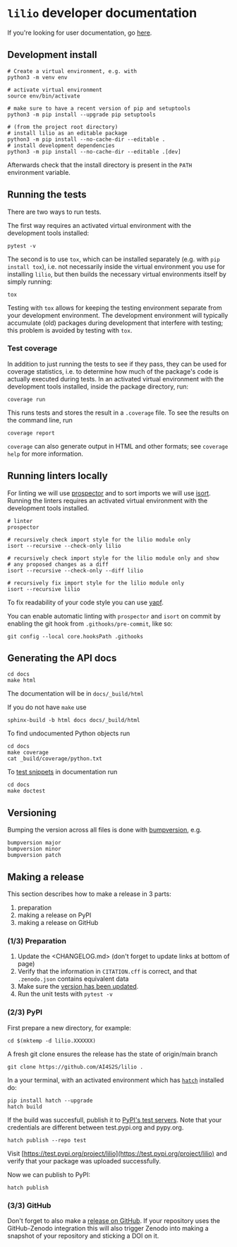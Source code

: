 # `lilio` developer documentation

If you're looking for user documentation, go [here](readme_link.rst).

## Development install

```shell
# Create a virtual environment, e.g. with
python3 -m venv env

# activate virtual environment
source env/bin/activate

# make sure to have a recent version of pip and setuptools
python3 -m pip install --upgrade pip setuptools

# (from the project root directory)
# install lilio as an editable package
python3 -m pip install --no-cache-dir --editable .
# install development dependencies
python3 -m pip install --no-cache-dir --editable .[dev]
```

Afterwards check that the install directory is present in the `PATH` environment variable.

## Running the tests

There are two ways to run tests.

The first way requires an activated virtual environment with the development tools installed:

```shell
pytest -v
```

The second is to use `tox`, which can be installed separately (e.g. with `pip install tox`), i.e. not necessarily inside the virtual environment you use for installing `lilio`, but then builds the necessary virtual environments itself by simply running:

```shell
tox
```

Testing with `tox` allows for keeping the testing environment separate from your development environment.
The development environment will typically accumulate (old) packages during development that interfere with testing; this problem is avoided by testing with `tox`.

### Test coverage

In addition to just running the tests to see if they pass, they can be used for coverage statistics, i.e. to determine how much of the package's code is actually executed during tests.
In an activated virtual environment with the development tools installed, inside the package directory, run:

```shell
coverage run
```

This runs tests and stores the result in a `.coverage` file.
To see the results on the command line, run

```shell
coverage report
```

`coverage` can also generate output in HTML and other formats; see `coverage help` for more information.

## Running linters locally

For linting we will use [prospector](https://pypi.org/project/prospector/) and to sort imports we will use
[isort](https://pycqa.github.io/isort/). Running the linters requires an activated virtual environment with the
development tools installed.

```shell
# linter
prospector

# recursively check import style for the lilio module only
isort --recursive --check-only lilio

# recursively check import style for the lilio module only and show
# any proposed changes as a diff
isort --recursive --check-only --diff lilio

# recursively fix import style for the lilio module only
isort --recursive lilio
```

To fix readability of your code style you can use [yapf](https://github.com/google/yapf).

You can enable automatic linting with `prospector` and `isort` on commit by enabling the git hook from `.githooks/pre-commit`, like so:

```shell
git config --local core.hooksPath .githooks
```

## Generating the API docs

```shell
cd docs
make html
```

The documentation will be in `docs/_build/html`

If you do not have `make` use

```shell
sphinx-build -b html docs docs/_build/html
```

To find undocumented Python objects run

```shell
cd docs
make coverage
cat _build/coverage/python.txt
```

To [test snippets](https://www.sphinx-doc.org/en/master/usage/extensions/doctest.html) in documentation run

```shell
cd docs
make doctest
```

## Versioning

Bumping the version across all files is done with [bumpversion](https://github.com/c4urself/bump2version), e.g.

```shell
bumpversion major
bumpversion minor
bumpversion patch
```

## Making a release

This section describes how to make a release in 3 parts:

1. preparation
1. making a release on PyPI
1. making a release on GitHub

### (1/3) Preparation

1. Update the <CHANGELOG.md> (don't forget to update links at bottom of page)
2. Verify that the information in `CITATION.cff` is correct, and that `.zenodo.json` contains equivalent data
3. Make sure the [version has been updated](#versioning).
4. Run the unit tests with `pytest -v`

### (2/3) PyPI

First prepare a new directory, for example:
```shell
cd $(mktemp -d lilio.XXXXXX)
```

A fresh git clone ensures the release has the state of origin/main branch

```shell
git clone https://github.com/AI4S2S/lilio .
```

In a your terminal, with an activated environment which has [`hatch`](https://hatch.pypa.io/latest/) installed do:

```shell
pip install hatch --upgrade
hatch build
```

If the build was succesfull, publish it to [PyPI's test servers](https://test.pypi.org/). Note that your credentials are different between test.pypi.org and pypy.org.
```shell
hatch publish --repo test
```

Visit [https://test.pypi.org/project/lilio](https://test.pypi.org/project/lilio) and
verify that your package was uploaded successfully.

Now we can publish to PyPI:
```
hatch publish
```

### (3/3) GitHub

Don't forget to also make a [release on GitHub](https://github.com/AI4S2S/lilio/releases/new). If your repository uses the GitHub-Zenodo integration this will also trigger Zenodo into making a snapshot of your repository and sticking a DOI on it.
